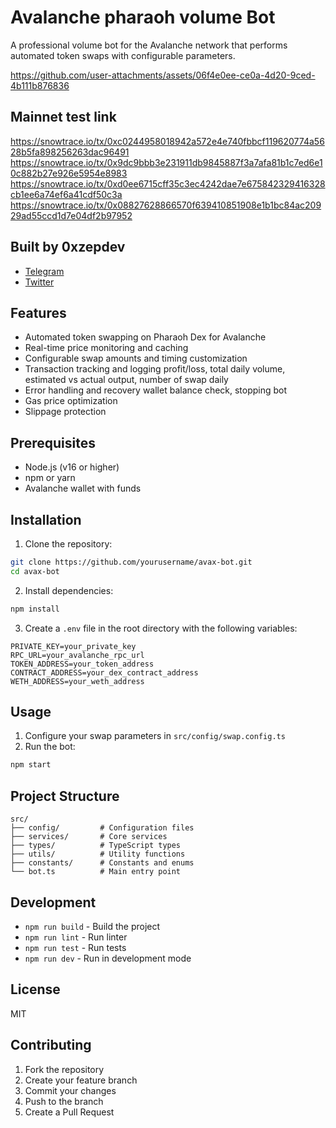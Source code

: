 # Avalanche pharaoh volume Bot

A professional volume bot for the Avalanche network that performs automated token swaps with configurable parameters.

https://github.com/user-attachments/assets/06f4e0ee-ce0a-4d20-9ced-4b111b876836
## Mainnet test link
https://snowtrace.io/tx/0xc0244958018942a572e4e740fbbcf119620774a5628b5fa898256263dac96491
https://snowtrace.io/tx/0x9dc9bbb3e231911db9845887f3a7afa81b1c7ed6e10c882b27e926e5954e8983
https://snowtrace.io/tx/0xd0ee6715cff35c3ec4242dae7e675842329416328cb1ee6a74ef6a41cdf50c3a
https://snowtrace.io/tx/0x08827628866570f639410851908e1b1bc84ac20929ad55ccd1d7e04df2b97952
## Built by 0xzepdev
- [Telegram](https://t.me/oxzepdev)
- [Twitter](https://x.com/0xzepdev)

## Features

- Automated token swapping on Pharaoh Dex for Avalanche
- Real-time price monitoring and caching
- Configurable swap amounts and timing
customization
- Transaction tracking and logging
 profit/loss, total daily volume, estimated vs actual output, number of swap daily
- Error handling and recovery
wallet balance check, stopping bot
- Gas price optimization
- Slippage protection

## Prerequisites

- Node.js (v16 or higher)
- npm or yarn
- Avalanche wallet with funds

## Installation

1. Clone the repository:
```bash
git clone https://github.com/yourusername/avax-bot.git
cd avax-bot
```

2. Install dependencies:
```bash
npm install
```

3. Create a `.env` file in the root directory with the following variables:
```env
PRIVATE_KEY=your_private_key
RPC_URL=your_avalanche_rpc_url
TOKEN_ADDRESS=your_token_address
CONTRACT_ADDRESS=your_dex_contract_address
WETH_ADDRESS=your_weth_address
```

## Usage

1. Configure your swap parameters in `src/config/swap.config.ts`
2. Run the bot:
```bash
npm start
```

## Project Structure

```
src/
├── config/         # Configuration files
├── services/       # Core services
├── types/          # TypeScript types
├── utils/          # Utility functions
├── constants/      # Constants and enums
└── bot.ts          # Main entry point
```

## Development

- `npm run build` - Build the project
- `npm run lint` - Run linter
- `npm run test` - Run tests
- `npm run dev` - Run in development mode

## License

MIT

## Contributing

1. Fork the repository
2. Create your feature branch
3. Commit your changes
4. Push to the branch
5. Create a Pull Request 
